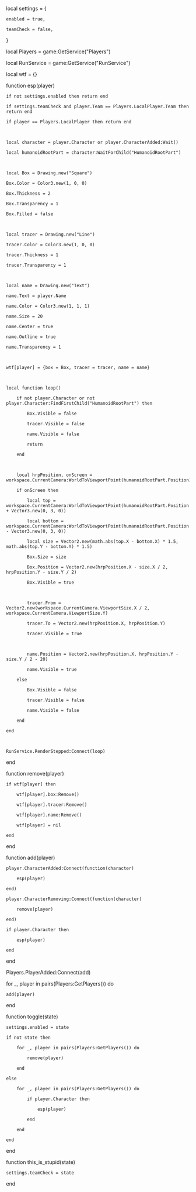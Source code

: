 local settings = {

    enabled = true,

    teamCheck = false,

}



local Players = game:GetService("Players")

local RunService = game:GetService("RunService")

local wtf = {}



function esp(player)

    if not settings.enabled then return end

    if settings.teamCheck and player.Team == Players.LocalPlayer.Team then return end

    if player == Players.LocalPlayer then return end



    local character = player.Character or player.CharacterAdded:Wait()

    local humanoidRootPart = character:WaitForChild("HumanoidRootPart")



    local Box = Drawing.new("Square")

    Box.Color = Color3.new(1, 0, 0)

    Box.Thickness = 2

    Box.Transparency = 1

    Box.Filled = false



    local tracer = Drawing.new("Line")

    tracer.Color = Color3.new(1, 0, 0)

    tracer.Thickness = 1

    tracer.Transparency = 1



    local name = Drawing.new("Text")

    name.Text = player.Name

    name.Color = Color3.new(1, 1, 1)

    name.Size = 20

    name.Center = true

    name.Outline = true

    name.Transparency = 1



    wtf[player] = {box = Box, tracer = tracer, name = name}



    local function loop()

        if not player.Character or not player.Character:FindFirstChild("HumanoidRootPart") then

            Box.Visible = false

            tracer.Visible = false

            name.Visible = false

            return

        end



        local hrpPosition, onScreen = workspace.CurrentCamera:WorldToViewportPoint(humanoidRootPart.Position)

        if onScreen then

            local top = workspace.CurrentCamera:WorldToViewportPoint(humanoidRootPart.Position + Vector3.new(0, 3, 0))

            local bottom = workspace.CurrentCamera:WorldToViewportPoint(humanoidRootPart.Position - Vector3.new(0, 3, 0))

            local size = Vector2.new(math.abs(top.X - bottom.X) * 1.5, math.abs(top.Y - bottom.Y) * 1.5)

            Box.Size = size

            Box.Position = Vector2.new(hrpPosition.X - size.X / 2, hrpPosition.Y - size.Y / 2)

            Box.Visible = true



            tracer.From = Vector2.new(workspace.CurrentCamera.ViewportSize.X / 2, workspace.CurrentCamera.ViewportSize.Y)

            tracer.To = Vector2.new(hrpPosition.X, hrpPosition.Y)

            tracer.Visible = true



            name.Position = Vector2.new(hrpPosition.X, hrpPosition.Y - size.Y / 2 - 20)

            name.Visible = true

        else

            Box.Visible = false

            tracer.Visible = false

            name.Visible = false

        end

    end



    RunService.RenderStepped:Connect(loop)

end



function remove(player)

    if wtf[player] then

        wtf[player].box:Remove()

        wtf[player].tracer:Remove()

        wtf[player].name:Remove()

        wtf[player] = nil

    end

end



function add(player)

    player.CharacterAdded:Connect(function(character)

        esp(player)

    end)

    player.CharacterRemoving:Connect(function(character)

        remove(player)

    end)

    if player.Character then

        esp(player)

    end

end



Players.PlayerAdded:Connect(add)



for _, player in pairs(Players:GetPlayers()) do

    add(player)

end



function toggle(state)

    settings.enabled = state

    if not state then

        for _, player in pairs(Players:GetPlayers()) do

            remove(player)

        end

    else

        for _, player in pairs(Players:GetPlayers()) do

            if player.Character then

                esp(player)

            end

        end

    end

end



function this_is_stupid(state)

    settings.teamCheck = state

end

